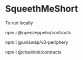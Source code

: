 # SqueethMeShort

To run locally 


npm i @openzeppelin/contracts

npm i @uniswap/v3-periphery

npm i @chainlink/contracts
